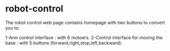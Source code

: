 # robot-control
The robot control web page contains homepage with two buttons to convert you to:

1-Arm control interface : with 6 motoers.
2-Control interface for moving the base : with 5 buttons (forward,right,stop,left,backward).

